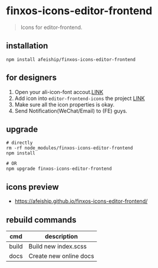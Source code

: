 # finxos-icons-editor-frontend
> Icons for editor-frontend.

## installation
```shell
npm install afeiship/finxos-icons-editor-frontend
```

## for designers
1. Open your ali-icon-font accout.[LINK](http://www.iconfont.cn/plus)
2. Add icon into `editor-frontend-icons` the project [LINK](https://www.iconfont.cn/manage/index?manage_type=myprojects&projectId=1353955)
3. Make sure all the icon properties is okay.
4. Send Notification(WeChat/Email) to (FE) guys.

## upgrade
```shell
# directly
rm -rf node_modules/finxos-icons-editor-frontend
npm install 

# OR
npm upgrade finxos-icons-editor-frontend
```

## icons preview
- https://afeiship.github.io/finxos-icons-editor-frontend/


## rebuild commands

| cmd   | description            |
| ----- | ---------------------- |
| build | Build new index.scss   |
| docs  | Create new online docs |

